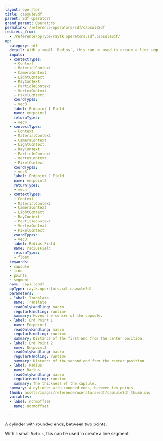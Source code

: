 ```yaml
---
layout: operator
title: capsuleSdf
parent: Sdf Operators
grand_parent: Operators
permalink: /reference/operators/sdf/capsuleSdf
redirect_from:
  - /reference/opType/raytk.operators.sdf.capsuleSdf/
op:
  category: sdf
  detail: With a small `Radius`, this can be used to create a line segment.
  inputs:
  - contextTypes:
    - Context
    - MaterialContext
    - CameraContext
    - LightContext
    - RayContext
    - ParticleContext
    - VertexContext
    - PixelContext
    coordTypes:
    - vec3
    label: Endpoint 1 Field
    name: endpoint1
    returnTypes:
    - vec4
  - contextTypes:
    - Context
    - MaterialContext
    - CameraContext
    - LightContext
    - RayContext
    - ParticleContext
    - VertexContext
    - PixelContext
    coordTypes:
    - vec3
    label: Endpoint 2 Field
    name: endpoint2
    returnTypes:
    - vec4
  - contextTypes:
    - Context
    - MaterialContext
    - CameraContext
    - LightContext
    - RayContext
    - ParticleContext
    - VertexContext
    - PixelContext
    coordTypes:
    - vec3
    label: Radius Field
    name: radiusField
    returnTypes:
    - float
  keywords:
  - capsule
  - line
  - points
  - segment
  name: capsuleSdf
  opType: raytk.operators.sdf.capsuleSdf
  parameters:
  - label: Translate
    name: Translate
    readOnlyHandling: macro
    regularHandling: runtime
    summary: Moves the center of the capsule.
  - label: End Point 1
    name: Endpoint1
    readOnlyHandling: macro
    regularHandling: runtime
    summary: Distance of the first end from the center position.
  - label: End Point 2
    name: Endpoint2
    readOnlyHandling: macro
    regularHandling: runtime
    summary: Distance of the second end from the center position.
  - label: Radius
    name: Radius
    readOnlyHandling: macro
    regularHandling: runtime
    summary: The thickness of the capsule.
  summary: A cylinder with rounded ends, between two points.
  thumb: assets/images/reference/operators/sdf/capsuleSdf_thumb.png
  variables:
  - label: normoffset
    name: normoffset

---
```



A cylinder with rounded ends, between two points.

With a small `Radius`, this can be used to create a line segment.